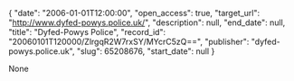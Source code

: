 {
  "date": "2006-01-01T12:00:00", 
  "open_access": true, 
  "target_url": "http://www.dyfed-powys.police.uk/", 
  "description": null, 
  "end_date": null, 
  "title": "Dyfed-Powys Police", 
  "record_id": "20060101T120000/ZlrgqR2W7rxSY/MYcrC5zQ==", 
  "publisher": "dyfed-powys.police.uk", 
  "slug": 65208676, 
  "start_date": null
}

None